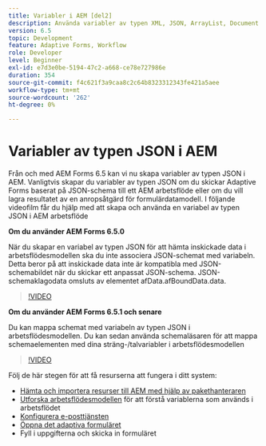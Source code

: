 ```yaml
---
title: Variabler i AEM [del2]
description: Använda variabler av typen XML, JSON, ArrayList, Document i ett AEM arbetsflöde
version: 6.5
topic: Development
feature: Adaptive Forms, Workflow
role: Developer
level: Beginner
exl-id: e7d3e0be-5194-47c2-a668-ce78e727986e
duration: 354
source-git-commit: f4c621f3a9caa8c2c64b8323312343fe421a5aee
workflow-type: tm+mt
source-wordcount: '262'
ht-degree: 0%

---
```


# Variabler av typen JSON i AEM

Från och med AEM Forms 6.5 kan vi nu skapa variabler av typen JSON i AEM. Vanligtvis skapar du variabler av typen JSON om du skickar Adaptive Forms baserat på JSON-schema till ett AEM arbetsflöde eller om du vill lagra resultatet av en anropsåtgärd för formulärdatamodell. I följande videofilm får du hjälp med att skapa och använda en variabel av typen JSON i AEM arbetsflöde

**Om du använder AEM Forms 6.5.0**

När du skapar en variabel av typen JSON för att hämta inskickade data i arbetsflödesmodellen ska du inte associera JSON-schemat med variabeln. Detta beror på att inskickade data inte är kompatibla med JSON-schemabildet när du skickar ett anpassat JSON-schema. JSON-schemaklagodata omsluts av elementet afData.afBoundData.data.

>[!VIDEO](https://video.tv.adobe.com/v/26444?quality=12&learn=on)


**Om du använder AEM Forms 6.5.1 och senare**

Du kan mappa schemat med variabeln av typen JSON i arbetsflödesmodellen. Du kan sedan använda schemaläsaren för att mappa schemaelementen med dina sträng-/talvariabler i arbetsflödesmodellen

>[!VIDEO](https://video.tv.adobe.com/v/28097?quality=12&learn=on)

Följ de här stegen för att få resurserna att fungera i ditt system:

* [Hämta och importera resurser till AEM med hjälp av pakethanteraren](assets/jsonandstringvariable.zip)
* [Utforska arbetsflödesmodellen](http://localhost:4502/editor.html/conf/global/settings/workflow/models/jsonvariable.html) för att förstå variablerna som används i arbetsflödet
* [Konfigurera e-posttjänsten](https://helpx.adobe.com/experience-manager/6-5/sites/administering/using/notification.html#ConfiguringtheMailService)
* [Öppna det adaptiva formuläret](http://localhost:4502/content/dam/formsanddocuments/afbasedonjson/jcr:content?wcmmode=disabled)
* Fyll i uppgifterna och skicka in formuläret
